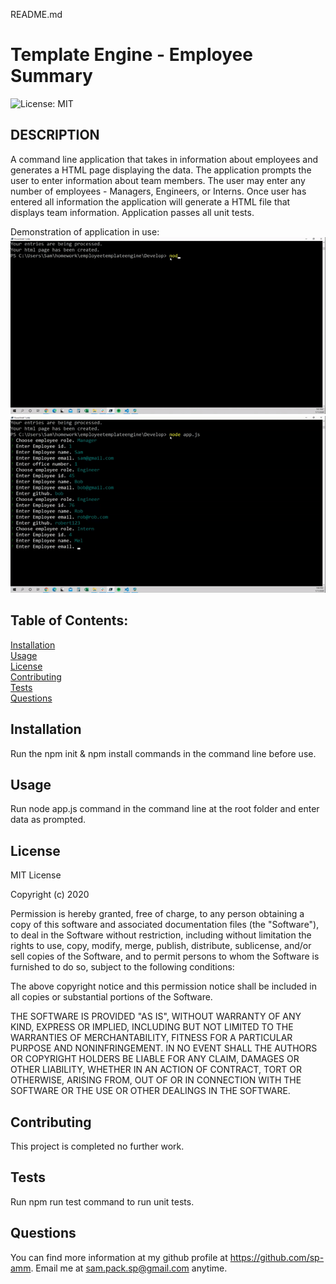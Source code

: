 README.md                
# Template Engine - Employee Summary<br>

![License: MIT](https://img.shields.io/badge/License-MIT-yellow.svg)

## DESCRIPTION
A command line application that takes in information about employees and generates a HTML page displaying the data. The application prompts the user to enter information about team members. The user may enter any number of employees - Managers, Engineers, or Interns. Once user has entered all information the application will generate a HTML file that displays team information. Application passes all unit tests.

Demonstration of application in use:
<img src=Assets/gif1.gif><img src=Assets/gif2.gif>

## Table of Contents:

[Installation](#installation)<br>
[Usage](#usage)<br>
[License](#license)<br>
[Contributing](#contributing)<br>
[Tests](#tests)<br>
[Questions](#questions)<br>

## Installation
Run the npm init & npm install commands in the command line before use.

## Usage
Run node app.js command in the command line at the root folder and enter data as prompted.

## License
MIT License

Copyright (c) 2020
                
Permission is hereby granted, free of charge, to any person obtaining a copy
of this software and associated documentation files (the "Software"), to deal
in the Software without restriction, including without limitation the rights
to use, copy, modify, merge, publish, distribute, sublicense, and/or sell
copies of the Software, and to permit persons to whom the Software is
furnished to do so, subject to the following conditions:
                
The above copyright notice and this permission notice shall be included in all
copies or substantial portions of the Software.
                
THE SOFTWARE IS PROVIDED "AS IS", WITHOUT WARRANTY OF ANY KIND, EXPRESS OR
IMPLIED, INCLUDING BUT NOT LIMITED TO THE WARRANTIES OF MERCHANTABILITY,
FITNESS FOR A PARTICULAR PURPOSE AND NONINFRINGEMENT. IN NO EVENT SHALL THE
AUTHORS OR COPYRIGHT HOLDERS BE LIABLE FOR ANY CLAIM, DAMAGES OR OTHER
LIABILITY, WHETHER IN AN ACTION OF CONTRACT, TORT OR OTHERWISE, ARISING FROM,
OUT OF OR IN CONNECTION WITH THE SOFTWARE OR THE USE OR OTHER DEALINGS IN THE
SOFTWARE.

## Contributing
This project is completed no further work.

## Tests
Run npm run test command to run unit tests.

## Questions
You can find more information at my github profile at https://github.com/sp-amm.
Email me at sam.pack.sp@gmail.com anytime.